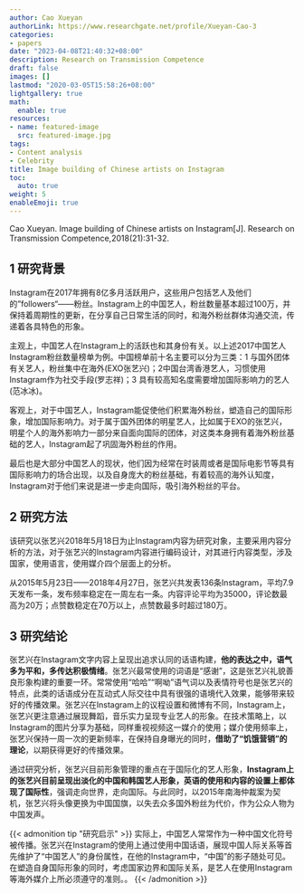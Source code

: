 ```yaml
---
author: Cao Xueyan
authorLink: https://www.researchgate.net/profile/Xueyan-Cao-3
categories:
- papers
date: "2023-04-08T21:40:32+08:00"
description: Research on Transmission Competence
draft: false
images: []
lastmod: "2020-03-05T15:58:26+08:00"
lightgallery: true
math:
  enable: true
resources:
- name: featured-image
  src: featured-image.jpg
tags:
- Content analysis
- Celebrity
title: Image building of Chinese artists on Instagram
toc:
  auto: true
weight: 5
enableEmoji: true
---
```


Cao Xueyan. Image building of Chinese artists on Instagram[J]. Research on Transmission Competence,2018(21):31-32.

<!--more-->


## 1 研究背景

Instagram在2017年拥有8亿多月活跃用户，这些用户包括艺人及他们的”followers“——粉丝。Instagram上的中国艺人，粉丝数量基本超过100万，并保持着周期性的更新，在分享自己日常生活的同时，和海外粉丝群体沟通交流，传递着各具特色的形象。

主观上，中国艺人在Instagram上的活跃也和其身份有关。以上述2017中国艺人Instagram粉丝数量榜单为例。中国榜单前十名主要可以分为三类：1 与国外团体有关艺人，粉丝集中在海外(EXO张艺兴)；2中国台湾香港艺人，习惯使用Instagram作为社交手段(罗志祥)；3 具有较高知名度需要增加国际影响力的艺人(范冰冰)。 

客观上，对于中国艺人，Instagram能促使他们积累海外粉丝，塑造自己的国际形象，增加国际影响力。对于属于国外团体的明星艺人，比如属于EXO的张艺兴，明星个人的海外影响力一部分来自面向国际的团体，对这类本身拥有着海外粉丝基础的艺人，Instagram起了巩固海外粉丝的作用。

最后也是大部分中国艺人的现状，他们因为经常在时装周或者是国际电影节等具有国际影响力的场合出现，以及自身庞大的粉丝基础，有着较高的海外认知度，Instagram对于他们来说是进一步走向国际，吸引海外粉丝的平台。

## 2 研究方法

该研究以张艺兴2018年5月18日为止Instagram内容为研究对象，主要采用内容分析的方法，对于张艺兴的Instagram内容进行编码设计，对其进行内容类型，涉及国家，使用语言，使用媒介四个层面上的分析。

从2015年5月23日——2018年4月27日，张艺兴共发表136条Instagram，平均7.9天发布一条，发布频率稳定在一周左右一条。内容评论平均为35000，评论数最高为20万；点赞数稳定在70万以上，点赞数最多时超过180万。

## 3 研究结论

张艺兴在Instagram文字内容上呈现出追求认同的话语构建，**他的表达之中，语气多为平和，多传达积极情绪**。张艺兴最常使用的词语是“感谢”，这是张艺兴礼貌善良形象构建的重要一环。常常使用“哈哈”“啊呦”语气词以及表情符号也是张艺兴的特点，此类的话语成分在互动式人际交往中具有很强的语境代入效果，能够带来较好的传播效果。张艺兴在Instagram上的议程设置和微博有不同，Instagram上，张艺兴更注意通过展现舞蹈，音乐实力呈现专业艺人的形象。在技术策略上，以Instagram的图片分享为基础，同样重视视频这一媒介的使用；媒介使用频率上，张艺兴保持一周一次的更新频率，在保持自身曝光的同时，**借助了“饥饿营销”的理论**，以期获得更好的传播效果。

通过研究分析，张艺兴目前形象管理的重点在于国际化的艺人形象，**Instagram上的张艺兴目前呈现出淡化的中国和韩国艺人形象，英语的使用和内容的设置上都体现了国际性**，强调走向世界，走向国际。与此同时，以2015年南海仲裁案为契机，张艺兴将头像更换为中国国旗，以失去众多国外粉丝为代价，作为公众人物为中国发声。

{{< admonition tip "研究启示" >}}
实际上，中国艺人常常作为一种中国文化符号被传播。张艺兴在Instagram的使用上通过使用中国话语，展现中国人际关系等首先维护了“中国艺人”的身份属性，在他的Instagram中，“中国”的影子随处可见。在塑造自身国际形象的同时，考虑国家边界和国际关系，是艺人在使用Instagram等海外媒介上所必须遵守的准则。。
{{< /admonition >}}
